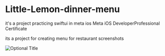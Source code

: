 # Little-Lemon-dinner-menu 
it's a project practicing swiftui in meta ios Meta iOS DeveloperProfessional Certificate

its a project for creating menu for restaurant
screenshots

![](images/github-1.png?raw=true "Optional Title")

